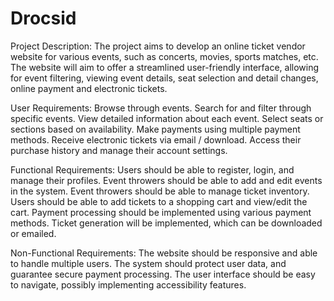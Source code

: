 # Drocsid
Project Description:
The project aims to develop an online ticket vendor website for various events, such as concerts, movies, sports matches, etc. The website will aim to offer a streamlined user-friendly interface, allowing for event filtering, viewing event details, seat selection and detail changes, online payment and electronic tickets.

User Requirements:
Browse through events.
Search for and filter through specific events.
View detailed information about each event.
Select seats or sections based on availability.
Make payments using multiple payment methods.
Receive electronic tickets via email / download.
Access their purchase history and manage their account settings.

Functional Requirements:
Users should be able to register, login, and manage their profiles.
Event throwers should be able to add and edit events in the system. 
Event throwers should be able to manage ticket inventory.
Users should be able to add tickets to a shopping cart and view/edit the cart.
Payment processing should be implemented using various payment methods.
Ticket generation will be implemented, which can be downloaded or emailed.

Non-Functional Requirements:
The website should be responsive and able to handle multiple users.
The system should protect user data, and guarantee secure payment processing.
The user interface should be easy to navigate, possibly implementing accessibility features.
